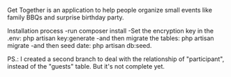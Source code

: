 Get Together is an application to help people organize small events like family BBQs and surprise birthday party.


Installation process 
-run composer install
-Set the encryption key in the .env: php artisan key:generate
-and then migrate the tables: php artisan migrate
-and then seed date: php artisan db:seed.

PS.: I created a second branch to deal with the relationship of "participant", instead of the "guests" table. But it's not complete yet.
